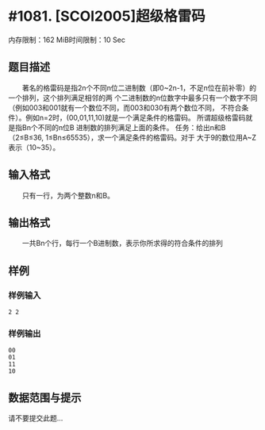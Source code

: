 # #1081. [SCOI2005]超级格雷码

内存限制：162 MiB时间限制：10 Sec

## 题目描述

　　著名的格雷码是指2n个不同n位二进制数（即0~2n-1，不足n位在前补零）的一个排列，这个排列满足相邻的两
个二进制数的n位数字中最多只有一个数字不同（例如003和001就有一个数位不同，而003和030有两个数位不同，
不符合条件）。例如n=2时，(00,01,11,10)就是一个满足条件的格雷码。 所谓超级格雷码就是指Bn个不同的n位B
进制数的排列满足上面的条件。 任务：给出n和B（2&le;B&le;36, 1&le;Bn&le;65535），求一个满足条件的格雷码。对于
大于9的数位用A~Z表示（10~35）。

## 输入格式

　　只有一行，为两个整数n和B。

## 输出格式

　　一共Bn个行，每行一个B进制数，表示你所求得的符合条件的排列

## 样例

### 样例输入

    
    2 2
    

### 样例输出

    
    00
    01
    11
    10
    

## 数据范围与提示

请不要提交此题...
